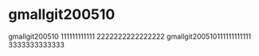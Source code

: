 # gmallgit200510
gmallgit200510
111111111111
2222222222222222
gmallgit200510111111111111
3333333333333
